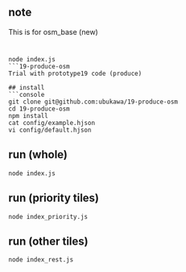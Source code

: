 ## note
This is for osm_base (new) 

#  

```console
node index.js 
```19-produce-osm
Trial with prototype19 code (produce)

## install
```console
git clone git@github.com:ubukawa/19-produce-osm
cd 19-produce-osm
npm install
cat config/example.hjson
vi config/default.hjson
```

## run (whole)
```console
node index.js
```  

## run (priority tiles)
```console
node index_priority.js
```  

## run (other tiles)
```console
node index_rest.js
```  

